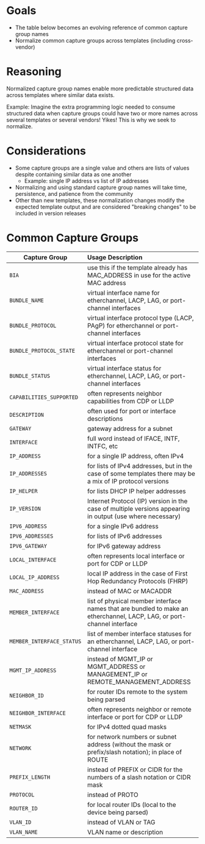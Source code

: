 # Goals

- The table below becomes an evolving reference of common capture group names
- Normalize common capture groups across templates (including cross-vendor)

# Reasoning

Normalized capture group names enable more predictable structured data across templates where similar data exists.

Example: Imagine the extra programming logic needed to consume structured data when capture groups could have two or more names across several templates or several vendors! Yikes! This is why we seek to normalize.

# Considerations

- Some capture groups are a single value and others are lists of values despite containing similar data as one another
    - Example: single IP address vs list of IP addresses
- Normalizing and using standard capture group names will take time, persistence, and patience from the community
- Other than new templates, these normalization changes modify the expected template output and are considered "breaking changes" to be included in version releases

# Common Capture Groups

| Capture Group             | Usage Description |
|---------------------------|:------------------|
| `BIA`                     | use this if the template already has MAC_ADDRESS in use for the active MAC address |
| `BUNDLE_NAME`             | virtual interface name for etherchannel, LACP, LAG, or port-channel interfaces |
| `BUNDLE_PROTOCOL`         | virtual interface protocol type (LACP, PAgP) for etherchannel or port-channel interfaces |
| `BUNDLE_PROTOCOL_STATE`   | virtual interface protocol state for etherchannel or port-channel interfaces |
| `BUNDLE_STATUS`           | virtual interface status for etherchannel, LACP, LAG, or port-channel interfaces |
| `CAPABILITIES_SUPPORTED`  | often represents neighbor capabilities from CDP or LLDP |
| `DESCRIPTION`             | often used for port or interface descriptions |
| `GATEWAY`                 | gateway address for a subnet |
| `INTERFACE`               | full word instead of IFACE, INTF, INTFC, etc |
| `IP_ADDRESS`              | for a single IP address, often IPv4 |
| `IP_ADDRESSES`            | for lists of IPv4 addresses, but in the case of some templates there may be a mix of IP protocol versions |
| `IP_HELPER`               | for lists DHCP IP helper addresses |
| `IP_VERSION`              | Internet Protocol (IP) version in the case of multiple versions appearing in output (use where necessary) |
| `IPV6_ADDRESS`            | for a single IPv6 address |
| `IPV6_ADDRESSES`          | for lists of IPv6 addresses |
| `IPV6_GATEWAY`            | for IPv6 gateway address |
| `LOCAL_INTERFACE`         | often represents local interface or port for CDP or LLDP |
| `LOCAL_IP_ADDRESS`        | local IP address in the case of First Hop Redundancy Protocols (FHRP) |
| `MAC_ADDRESS`             | instead of MAC or MACADDR |
| `MEMBER_INTERFACE`        | list of physical member interface names that are bundled to make an etherchannel, LACP, LAG, or port-channel interface |
| `MEMBER_INTERFACE_STATUS` | list of member interface statuses for an etherchannel, LACP, LAG, or port-channel interface |
| `MGMT_IP_ADDRESS`         | instead of MGMT_IP or MGMT_ADDRESS or MANAGEMENT_IP or REMOTE_MANAGEMENT_ADDRESS |
| `NEIGHBOR_ID`             | for router IDs remote to the system being parsed |
| `NEIGHBOR_INTERFACE`      | often represents neighbor or remote interface or port for CDP or LLDP |
| `NETMASK`                 | for IPv4 dotted quad masks |
| `NETWORK`                 | for network numbers or subnet address (without the mask or prefix/slash notation); in place of ROUTE |
| `PREFIX_LENGTH`           | instead of PREFIX or CIDR for the numbers of a slash notation or CIDR mask |
| `PROTOCOL`                | instead of PROTO |
| `ROUTER_ID`               | for local router IDs (local to the device being parsed) |
| `VLAN_ID`                 | instead of VLAN or TAG |
| `VLAN_NAME`               | VLAN name or description |
